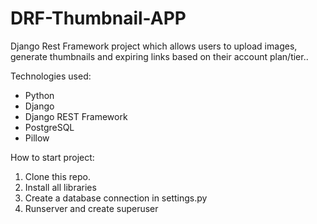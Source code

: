 # DRF-Thumbnail-APP
Django Rest Framework project which allows users to upload images, generate thumbnails and expiring links based on their account plan/tier..

Technologies used:
- Python 
- Django 
- Django REST Framework 
- PostgreSQL 
- Pillow 

How to start project:
1. Clone this repo.
2. Install all libraries
3. Create a database connection in settings.py
4. Runserver and create superuser


